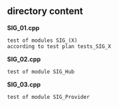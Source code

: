 ## directory content

**SIG_01.cpp**
```
test of modules SIG_(X)
according to test plan tests_SIG_X
```

**SIG_02.cpp**
```
test of module SIG_Hub
```

**SIG_03.cpp**
```
test of module SIG_Provider
```
